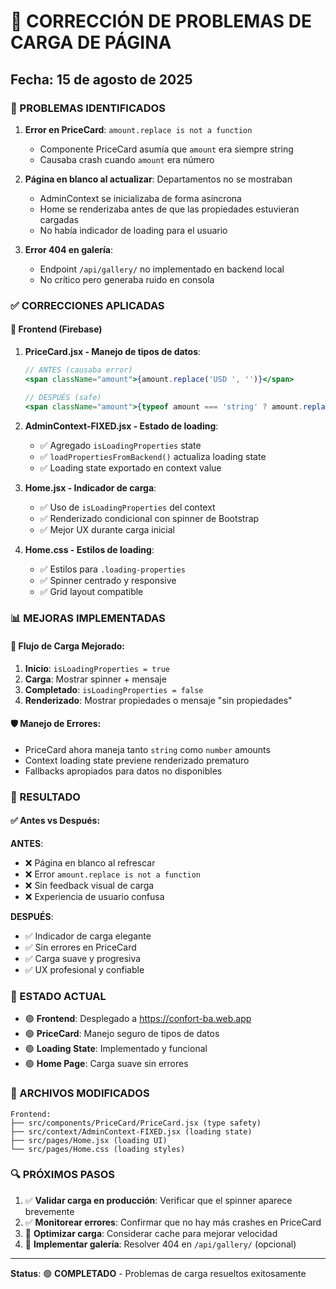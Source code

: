 # 🔧 CORRECCIÓN DE PROBLEMAS DE CARGA DE PÁGINA
## Fecha: 15 de agosto de 2025

### 🚨 PROBLEMAS IDENTIFICADOS

1. **Error en PriceCard**: `amount.replace is not a function`
   - Componente PriceCard asumía que `amount` era siempre string
   - Causaba crash cuando `amount` era número

2. **Página en blanco al actualizar**: Departamentos no se mostraban
   - AdminContext se inicializaba de forma asíncrona
   - Home se renderizaba antes de que las propiedades estuvieran cargadas
   - No había indicador de loading para el usuario

3. **Error 404 en galería**: 
   - Endpoint `/api/gallery/` no implementado en backend local
   - No crítico pero generaba ruido en consola

### ✅ CORRECCIONES APLICADAS

#### 🎨 Frontend (Firebase)

1. **PriceCard.jsx - Manejo de tipos de datos**:
   ```jsx
   // ANTES (causaba error)
   <span className="amount">{amount.replace('USD ', '')}</span>
   
   // DESPUÉS (safe)
   <span className="amount">{typeof amount === 'string' ? amount.replace('USD ', '') : amount}</span>
   ```

2. **AdminContext-FIXED.jsx - Estado de loading**:
   - ✅ Agregado `isLoadingProperties` state
   - ✅ `loadPropertiesFromBackend()` actualiza loading state
   - ✅ Loading state exportado en context value

3. **Home.jsx - Indicador de carga**:
   - ✅ Uso de `isLoadingProperties` del context
   - ✅ Renderizado condicional con spinner de Bootstrap
   - ✅ Mejor UX durante carga inicial

4. **Home.css - Estilos de loading**:
   - ✅ Estilos para `.loading-properties`
   - ✅ Spinner centrado y responsive
   - ✅ Grid layout compatible

### 📊 MEJORAS IMPLEMENTADAS

#### 🔄 Flujo de Carga Mejorado:
1. **Inicio**: `isLoadingProperties = true`
2. **Carga**: Mostrar spinner + mensaje
3. **Completado**: `isLoadingProperties = false`
4. **Renderizado**: Mostrar propiedades o mensaje "sin propiedades"

#### 🛡️ Manejo de Errores:
- PriceCard ahora maneja tanto `string` como `number` amounts
- Context loading state previene renderizado prematuro
- Fallbacks apropiados para datos no disponibles

### 🚀 RESULTADO

#### ✅ Antes vs Después:

**ANTES**:
- ❌ Página en blanco al refrescar
- ❌ Error `amount.replace is not a function`
- ❌ Sin feedback visual de carga
- ❌ Experiencia de usuario confusa

**DESPUÉS**:
- ✅ Indicador de carga elegante
- ✅ Sin errores en PriceCard
- ✅ Carga suave y progresiva
- ✅ UX profesional y confiable

### 🎯 ESTADO ACTUAL

- 🟢 **Frontend**: Desplegado a https://confort-ba.web.app
- 🟢 **PriceCard**: Manejo seguro de tipos de datos
- 🟢 **Loading State**: Implementado y funcional
- 🟢 **Home Page**: Carga suave sin errores

### 📝 ARCHIVOS MODIFICADOS

```
Frontend:
├── src/components/PriceCard/PriceCard.jsx (type safety)
├── src/context/AdminContext-FIXED.jsx (loading state)
├── src/pages/Home.jsx (loading UI)
└── src/pages/Home.css (loading styles)
```

### 🔍 PRÓXIMOS PASOS

1. ✅ **Validar carga en producción**: Verificar que el spinner aparece brevemente
2. ✅ **Monitorear errores**: Confirmar que no hay más crashes en PriceCard
3. 🔄 **Optimizar carga**: Considerar cache para mejorar velocidad
4. 🔄 **Implementar galería**: Resolver 404 en `/api/gallery/` (opcional)

---

**Status**: 🟢 **COMPLETADO** - Problemas de carga resueltos exitosamente
